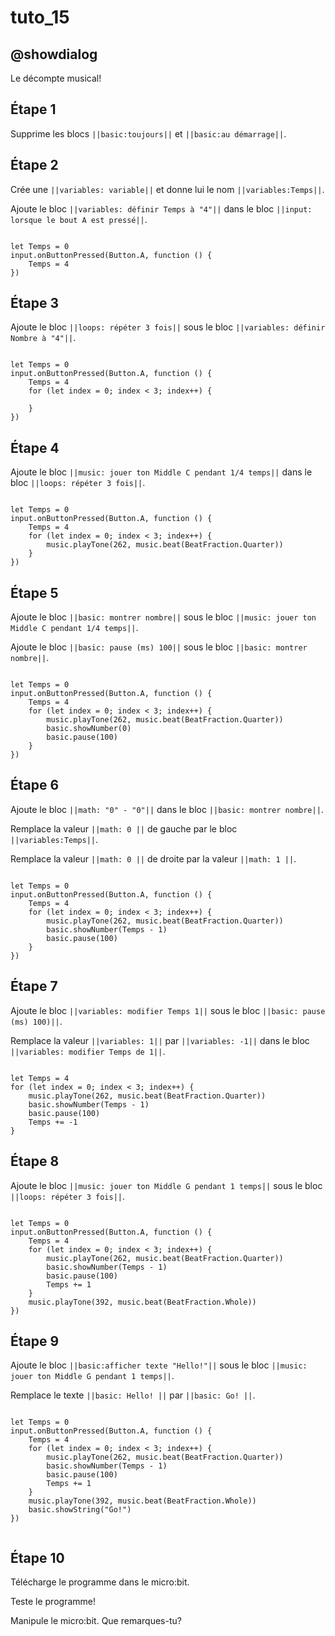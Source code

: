 # tuto_15

## @showdialog

Le décompte musical!

## Étape 1

Supprime les blocs ``||basic:toujours||`` et ``||basic:au démarrage||``.

## Étape 2

Crée une ``||variables: variable||`` et donne lui le nom ``||variables:Temps||``.

Ajoute le bloc ``||variables: définir Temps à "4"||`` dans le bloc ``||input: lorsque le bout A est pressé||``.

```blocks

let Temps = 0
input.onButtonPressed(Button.A, function () {
    Temps = 4
})

```

## Étape 3

Ajoute le bloc ``||loops: répéter 3 fois||`` sous le bloc ``||variables: définir Nombre à "4"||``.

```blocks

let Temps = 0
input.onButtonPressed(Button.A, function () {
    Temps = 4
    for (let index = 0; index < 3; index++) {
    	
    }
})

```

## Étape 4

Ajoute le bloc ``||music: jouer ton Middle C pendant 1/4 temps||`` dans le bloc ``||loops: répéter 3 fois||``.

```blocks

let Temps = 0
input.onButtonPressed(Button.A, function () {
    Temps = 4
    for (let index = 0; index < 3; index++) {
        music.playTone(262, music.beat(BeatFraction.Quarter))
    }
})

```

## Étape 5

Ajoute le bloc ``||basic: montrer nombre||`` sous le bloc ``||music: jouer ton Middle C pendant 1/4 temps||``.

Ajoute le bloc ``||basic: pause (ms) 100||`` sous le bloc ``||basic: montrer nombre||``.

```blocks

let Temps = 0
input.onButtonPressed(Button.A, function () {
    Temps = 4
    for (let index = 0; index < 3; index++) {
        music.playTone(262, music.beat(BeatFraction.Quarter))
        basic.showNumber(0)
        basic.pause(100)
    }
})

```

## Étape 6

Ajoute le bloc ``||math: "0" - "0"||`` dans le bloc ``||basic: montrer nombre||``.

Remplace la valeur ``||math: 0 ||`` de gauche par le bloc ``||variables:Temps||``.

Remplace la valeur ``||math: 0 ||`` de droite par la valeur ``||math: 1 ||``. 

```blocks

let Temps = 0
input.onButtonPressed(Button.A, function () {
    Temps = 4
    for (let index = 0; index < 3; index++) {
        music.playTone(262, music.beat(BeatFraction.Quarter))
        basic.showNumber(Temps - 1)
        basic.pause(100)
    }
})

```

## Étape 7

Ajoute le bloc ``||variables: modifier Temps 1||`` sous le bloc ``||basic: pause (ms) 100)||``.

Remplace la valeur ``||variables: 1||`` par ``||variables: -1||`` dans le bloc ``||variables: modifier Temps de 1||``.

```blocks

let Temps = 4
for (let index = 0; index < 3; index++) {
    music.playTone(262, music.beat(BeatFraction.Quarter))
    basic.showNumber(Temps - 1)
    basic.pause(100)
    Temps += -1
}

```

## Étape 8

Ajoute le bloc ``||music: jouer ton Middle G pendant 1 temps||`` sous le bloc ``||loops: répéter 3 fois||``.

```blocks

let Temps = 0
input.onButtonPressed(Button.A, function () {
    Temps = 4
    for (let index = 0; index < 3; index++) {
        music.playTone(262, music.beat(BeatFraction.Quarter))
        basic.showNumber(Temps - 1)
        basic.pause(100)
        Temps += 1
    }
    music.playTone(392, music.beat(BeatFraction.Whole))
})

```
## Étape 9

Ajoute le bloc ``||basic:afficher texte "Hello!"||`` sous le bloc ``||music: jouer ton Middle G pendant 1 temps||``.

Remplace le texte ``||basic: Hello! ||`` par ``||basic: Go! ||``.

```blocks

let Temps = 0
input.onButtonPressed(Button.A, function () {
    Temps = 4
    for (let index = 0; index < 3; index++) {
        music.playTone(262, music.beat(BeatFraction.Quarter))
        basic.showNumber(Temps - 1)
        basic.pause(100)
        Temps += 1
    }
    music.playTone(392, music.beat(BeatFraction.Whole))
    basic.showString("Go!")
})


```

## Étape 10

Télécharge le programme dans le micro:bit.

Teste le programme!

Manipule le micro:bit. Que remarques-tu?